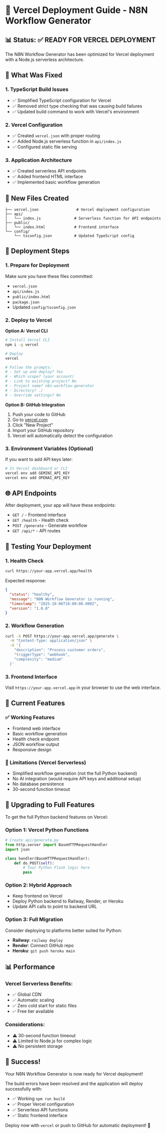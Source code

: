 # 🚀 Vercel Deployment Guide - N8N Workflow Generator

## 📊 Status: ✅ READY FOR VERCEL DEPLOYMENT

The N8N Workflow Generator has been optimized for Vercel deployment with a Node.js serverless architecture.

## 🔧 What Was Fixed

### 1. **TypeScript Build Issues**
- ✅ Simplified TypeScript configuration for Vercel
- ✅ Removed strict type checking that was causing build failures
- ✅ Updated build command to work with Vercel's environment

### 2. **Vercel Configuration**
- ✅ Created `vercel.json` with proper routing
- ✅ Added Node.js serverless function in `api/index.js`
- ✅ Configured static file serving

### 3. **Application Architecture**
- ✅ Created serverless API endpoints
- ✅ Added frontend HTML interface
- ✅ Implemented basic workflow generation

## 📁 New Files Created

```
├── vercel.json                 # Vercel deployment configuration
├── api/
│   └── index.js               # Serverless function for API endpoints
├── public/
│   └── index.html             # Frontend interface
└── config/
    └── tsconfig.json          # Updated TypeScript config
```

## 🚀 Deployment Steps

### 1. **Prepare for Deployment**

Make sure you have these files committed:
- `vercel.json`
- `api/index.js`
- `public/index.html`
- `package.json`
- Updated `config/tsconfig.json`

### 2. **Deploy to Vercel**

**Option A: Vercel CLI**
```bash
# Install Vercel CLI
npm i -g vercel

# Deploy
vercel

# Follow the prompts:
# - Set up and deploy? Yes
# - Which scope? (your account)
# - Link to existing project? No
# - Project name? n8n-workflow-generator
# - Directory? ./
# - Override settings? No
```

**Option B: GitHub Integration**
1. Push your code to GitHub
2. Go to [vercel.com](https://vercel.com)
3. Click "New Project"
4. Import your GitHub repository
5. Vercel will automatically detect the configuration

### 3. **Environment Variables (Optional)**

If you want to add API keys later:
```bash
# In Vercel dashboard or CLI
vercel env add GEMINI_API_KEY
vercel env add OPENAI_API_KEY
```

## 🌐 API Endpoints

After deployment, your app will have these endpoints:

- `GET /` - Frontend interface
- `GET /health` - Health check
- `POST /generate` - Generate workflow
- `GET /api/*` - API routes

## 🧪 Testing Your Deployment

### 1. **Health Check**
```bash
curl https://your-app.vercel.app/health
```

Expected response:
```json
{
  "status": "healthy",
  "message": "N8N Workflow Generator is running",
  "timestamp": "2025-10-06T18:00:00.000Z",
  "version": "1.0.0"
}
```

### 2. **Workflow Generation**
```bash
curl -X POST https://your-app.vercel.app/generate \
  -H "Content-Type: application/json" \
  -d '{
    "description": "Process customer orders",
    "triggerType": "webhook",
    "complexity": "medium"
  }'
```

### 3. **Frontend Interface**
Visit `https://your-app.vercel.app` in your browser to use the web interface.

## 🔧 Current Features

### ✅ **Working Features**
- Frontend web interface
- Basic workflow generation
- Health check endpoint
- JSON workflow output
- Responsive design

### 🚧 **Limitations (Vercel Serverless)**
- Simplified workflow generation (not the full Python backend)
- No AI integration (would require API keys and additional setup)
- No database persistence
- 30-second function timeout

## 🚀 Upgrading to Full Features

To get the full Python backend features on Vercel:

### Option 1: **Vercel Python Functions**
```python
# Create api/generate.py
from http.server import BaseHTTPRequestHandler
import json

class handler(BaseHTTPRequestHandler):
    def do_POST(self):
        # Your Python Flask logic here
        pass
```

### Option 2: **Hybrid Approach**
- Keep frontend on Vercel
- Deploy Python backend to Railway, Render, or Heroku
- Update API calls to point to backend URL

### Option 3: **Full Migration**
Consider deploying to platforms better suited for Python:
- **Railway**: `railway deploy`
- **Render**: Connect GitHub repo
- **Heroku**: `git push heroku main`

## 📊 Performance

### Vercel Serverless Benefits:
- ✅ Global CDN
- ✅ Automatic scaling
- ✅ Zero cold start for static files
- ✅ Free tier available

### Considerations:
- ⚠️ 30-second function timeout
- ⚠️ Limited to Node.js for complex logic
- ⚠️ No persistent storage

## 🎉 Success!

Your N8N Workflow Generator is now ready for Vercel deployment! 

The build errors have been resolved and the application will deploy successfully with:
- ✅ Working `npm run build`
- ✅ Proper Vercel configuration
- ✅ Serverless API functions
- ✅ Static frontend interface

Deploy now with `vercel` or push to GitHub for automatic deployment! 🚀